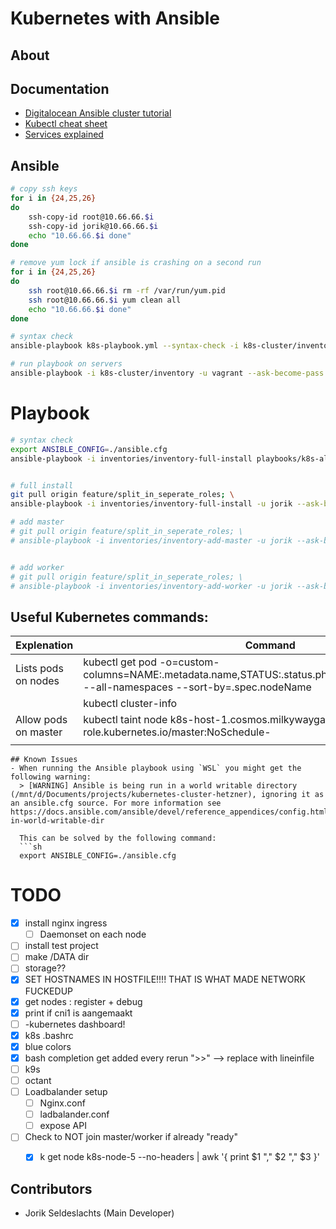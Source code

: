 # Kubernetes with Ansible


## About


## Documentation
- [Digitalocean Ansible cluster tutorial](https://www.digitalocean.com/community/tutorials/how-to-create-a-kubernetes-cluster-using-kubeadm-on-centos-7)
- [Kubectl cheat sheet](https://kubernetes.io/docs/reference/kubectl/cheatsheet/)
- [Services explained](https://www.youtube.com/watch?v=5lzUpDtmWgM)


## Ansible
```bash
# copy ssh keys
for i in {24,25,26}
do
    ssh-copy-id root@10.66.66.$i
    ssh-copy-id jorik@10.66.66.$i
    echo "10.66.66.$i done"
done

# remove yum lock if ansible is crashing on a second run
for i in {24,25,26}
do
    ssh root@10.66.66.$i rm -rf /var/run/yum.pid
    ssh root@10.66.66.$i yum clean all
    echo "10.66.66.$i done"
done
```

```sh
# syntax check
ansible-playbook k8s-playbook.yml --syntax-check -i k8s-cluster/inventory

# run playbook on servers
ansible-playbook -i k8s-cluster/inventory -u vagrant --ask-become-pass k8s-playbook.yml
```

# Playbook

```sh
# syntax check
export ANSIBLE_CONFIG=./ansible.cfg
ansible-playbook -i inventories/inventory-full-install playbooks/k8s-all.yml --syntax-check


# full install
git pull origin feature/split_in_seperate_roles; \
ansible-playbook -i inventories/inventory-full-install -u jorik --ask-become-pass playbooks/k8s-all.yml

# add master
# git pull origin feature/split_in_seperate_roles; \
# ansible-playbook -i inventories/inventory-add-master -u jorik --ask-become-pass k8s-playbook.yml


# add worker
# git pull origin feature/split_in_seperate_roles; \
# ansible-playbook -i inventories/inventory-add-worker -u jorik --ask-become-pass k8s-playbook.yml

```


## Useful Kubernetes commands:
| Explenation | Command |
| --- | --- |
| Lists pods on nodes | kubectl get pod -o=custom-columns=NAME:.metadata.name,STATUS:.status.phase,NODE:.spec.nodeName --all-namespaces --sort-by=.spec.nodeName | 
| | kubectl cluster-info |
| Allow pods on master | kubectl taint node k8s-host-1.cosmos.milkywaygalaxy.be node-role.kubernetes.io/master:NoSchedule- |
| | |


```
## Known Issues
- When running the Ansible playbook using `WSL` you might get the following warning:
  > [WARNING] Ansible is being run in a world writable directory (/mnt/d/Documents/projects/kubernetes-cluster-hetzner), ignoring it as an ansible.cfg source. For more information see https://docs.ansible.com/ansible/devel/reference_appendices/config.html#cfg-in-world-writable-dir

  This can be solved by the following command:
  ```sh
  export ANSIBLE_CONFIG=./ansible.cfg
  ```


# TODO
- [x] install nginx ingress
  - [ ] Daemonset on each node
- [ ] install test project
- [ ] make /DATA dir
- [ ] storage??
- [x] SET HOSTNAMES IN HOSTFILE!!!! THAT IS WHAT MADE NETWORK FUCKEDUP
- [x] get nodes : register + debug
- [x] print if cni1 is aangemaakt
- [ ] -kubernetes dashboard!
- [x] k8s .bashrc
- [x] blue colors
- [x] bash completion get added every rerun ">>" --> replace with lineinfile
- [ ] k9s
- [ ] octant
- [ ] Loadbalander setup
  - [ ] Nginx.conf
  - [ ] ladbalander.conf
  - [ ] expose API
- [ ] Check to NOT join master/worker if already "ready"
  - [x] k get node k8s-node-5 --no-headers | awk '{ print $1 "," $2 "," $3 }'


## Contributors
- Jorik Seldeslachts (Main Developer)